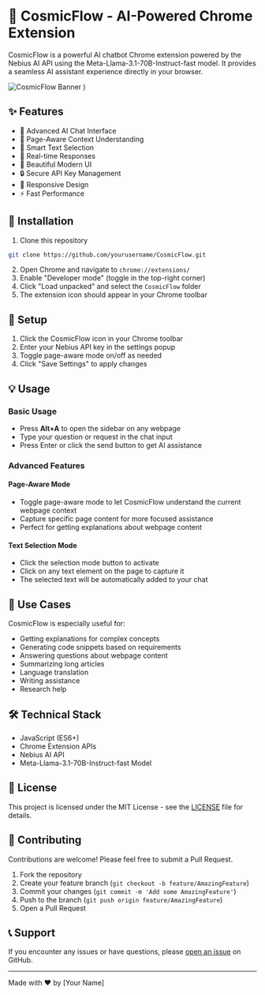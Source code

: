 # 🌌 CosmicFlow - AI-Powered Chrome Extension

CosmicFlow is a powerful AI chatbot Chrome extension powered by the Nebius AI API using the Meta-Llama-3.1-70B-Instruct-fast model. It provides a seamless AI assistant experience directly in your browser.

![CosmicFlow Banner](https://github.com/user-attachments/assets/5ba3d6d6-d270-4bb7-8d32-730a89ad73ae)
)

## ✨ Features

- 🤖 Advanced AI Chat Interface
- 📄 Page-Aware Context Understanding
- 🎯 Smart Text Selection
- 💬 Real-time Responses
- 🎨 Beautiful Modern UI
- 🔒 Secure API Key Management
- 📱 Responsive Design
- ⚡ Fast Performance

## 🚀 Installation

1. Clone this repository
```bash
git clone https://github.com/yourusername/CosmicFlow.git
```

2. Open Chrome and navigate to `chrome://extensions/`
3. Enable "Developer mode" (toggle in the top-right corner)
4. Click "Load unpacked" and select the `CosmicFlow` folder
5. The extension icon should appear in your Chrome toolbar

## 🔧 Setup

1. Click the CosmicFlow icon in your Chrome toolbar
2. Enter your Nebius API key in the settings popup
3. Toggle page-aware mode on/off as needed
4. Click "Save Settings" to apply changes

## 💡 Usage

### Basic Usage
- Press **Alt+A** to open the sidebar on any webpage
- Type your question or request in the chat input
- Press Enter or click the send button to get AI assistance

### Advanced Features

#### Page-Aware Mode
- Toggle page-aware mode to let CosmicFlow understand the current webpage context
- Capture specific page content for more focused assistance
- Perfect for getting explanations about webpage content

#### Text Selection Mode
- Click the selection mode button to activate
- Click on any text element on the page to capture it
- The selected text will be automatically added to your chat

## 🎯 Use Cases

CosmicFlow is especially useful for:
- Getting explanations for complex concepts
- Generating code snippets based on requirements
- Answering questions about webpage content
- Summarizing long articles
- Language translation
- Writing assistance
- Research help

## 🛠️ Technical Stack

- JavaScript (ES6+)
- Chrome Extension APIs
- Nebius AI API
- Meta-Llama-3.1-70B-Instruct-fast Model

## 📝 License

This project is licensed under the MIT License - see the [LICENSE](LICENSE) file for details.

## 🤝 Contributing

Contributions are welcome! Please feel free to submit a Pull Request.

1. Fork the repository
2. Create your feature branch (`git checkout -b feature/AmazingFeature`)
3. Commit your changes (`git commit -m 'Add some AmazingFeature'`)
4. Push to the branch (`git push origin feature/AmazingFeature`)
5. Open a Pull Request

## 📞 Support

If you encounter any issues or have questions, please [open an issue](https://github.com/yourusername/CosmicFlow/issues) on GitHub.

---

Made with ❤️ by [Your Name]
